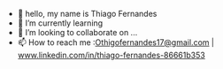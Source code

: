 - 👋 hello, my name is Thiago Fernandes 
- 🌱 I’m currently learning 
- 💞️ I’m looking to collaborate on ...
- 📫 How to reach me :Othigofernandes17@gmail.com | www.linkedin.com/in/thiago-fernandes-86661b353

  


<!---
OThigoF/OThigoF is a ✨ special ✨ repository because its `README.md` (this file) appears on your GitHub profile.
You can click the Preview link to take a look at your changes.
--->
